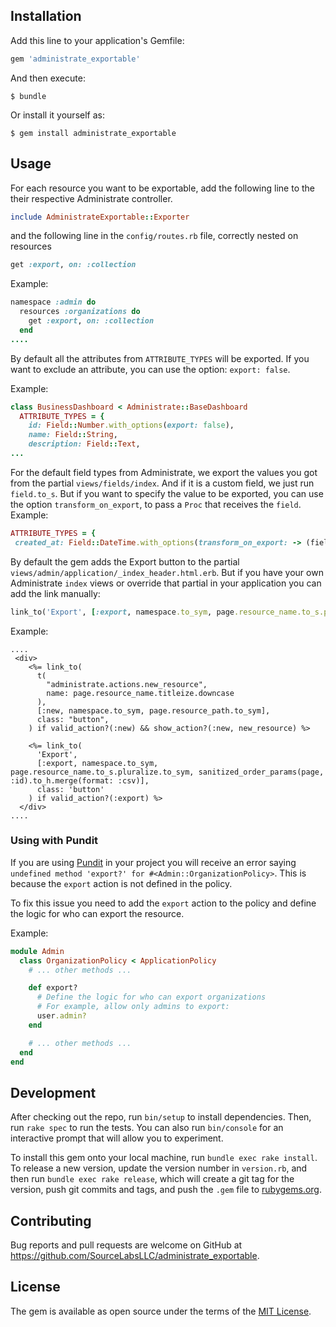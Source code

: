 ## Installation

Add this line to your application's Gemfile:

```ruby
gem 'administrate_exportable'
```

And then execute:

    $ bundle

Or install it yourself as:

    $ gem install administrate_exportable

## Usage

For each resource you want to be exportable, add the following line to the their respective Administrate controller.

```ruby
include AdministrateExportable::Exporter
```

and the following line in the `config/routes.rb` file, correctly nested on resources

```ruby
get :export, on: :collection
```

Example:

```ruby
namespace :admin do
  resources :organizations do
    get :export, on: :collection
  end
....
```

By default all the attributes from `ATTRIBUTE_TYPES` will be exported. If you want to exclude an attribute, you can use the option: `export: false`.

Example:

```ruby
class BusinessDashboard < Administrate::BaseDashboard
  ATTRIBUTE_TYPES = {
    id: Field::Number.with_options(export: false),
    name: Field::String,
    description: Field::Text,
...
```

For the default field types from Administrate, we export the values you got from the partial `views/fields/index`. And if it is a custom field, we just run `field.to_s`.
But if you want to specify the value to be exported, you can use the option `transform_on_export`, to pass a `Proc` that receives the `field`.
Example:

```ruby
ATTRIBUTE_TYPES = {
 created_at: Field::DateTime.with_options(transform_on_export: -> (field) { field.data.strftime("%F") })
```

By default the gem adds the Export button to the partial `views/admin/application/_index_header.html.erb`. But if you have your own Administrate `index` views or override that partial in your application you can add the link manually:

```ruby
link_to('Export', [:export, namespace.to_sym, page.resource_name.to_s.pluralize.to_sym, sanitized_order_params(page, :id).to_h.merge(format: :csv)], class: 'button') if valid_action?(:export)
```

Example:

```rails
....
 <div>
    <%= link_to(
      t(
        "administrate.actions.new_resource",
        name: page.resource_name.titleize.downcase
      ),
      [:new, namespace.to_sym, page.resource_path.to_sym],
      class: "button",
    ) if valid_action?(:new) && show_action?(:new, new_resource) %>

    <%= link_to(
      'Export',
      [:export, namespace.to_sym, page.resource_name.to_s.pluralize.to_sym, sanitized_order_params(page, :id).to_h.merge(format: :csv)],
      class: 'button'
    ) if valid_action?(:export) %>
  </div>
....
```

### Using with Pundit

If you are using [Pundit](https://github.com/varvet/pundit) in your project you will receive an error saying `undefined method 'export?' for #<Admin::OrganizationPolicy>`. This is because the `export` action is not defined in the policy.

To fix this issue you need to add the `export` action to the policy and define the logic for who can export the resource.

Example:

```ruby
module Admin
  class OrganizationPolicy < ApplicationPolicy
    # ... other methods ...

    def export?
      # Define the logic for who can export organizations
      # For example, allow only admins to export:
      user.admin?
    end

    # ... other methods ...
  end
end
```

## Development

After checking out the repo, run `bin/setup` to install dependencies. Then, run `rake spec` to run the tests. You can also run `bin/console` for an interactive prompt that will allow you to experiment.

To install this gem onto your local machine, run `bundle exec rake install`. To release a new version, update the version number in `version.rb`, and then run `bundle exec rake release`, which will create a git tag for the version, push git commits and tags, and push the `.gem` file to [rubygems.org](https://rubygems.org).

## Contributing

Bug reports and pull requests are welcome on GitHub at https://github.com/SourceLabsLLC/administrate_exportable.

## License

The gem is available as open source under the terms of the [MIT License](https://opensource.org/licenses/MIT).
